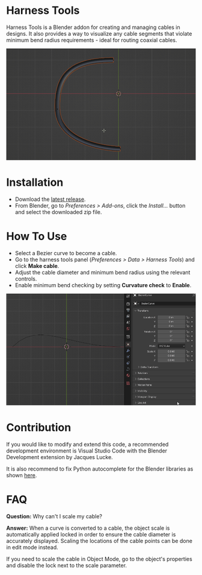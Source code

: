 # Harness Tools
Harness Tools is a Blender addon for creating and managing cables in designs. It also provides a way to visualize any cable segments that violate minimum bend radius requirements - ideal for routing coaxial cables.

![](docs/MinCurvatureDemo.gif)

# Installation
 - Download the [latest release](releases/download/v0.1.0/HarnessTools_v0.1.0.zip).
 - From Blender, go to *Preferences > Add-ons*, click the *Install...* button and select the downloaded zip file.

# How To Use
 - Select a Bezier curve to become a cable.
 - Go to the harness tools panel (*Preferences > Data > Harness Tools*) and click **Make cable**.
 - Adjust the cable diameter and minimum bend radius using the relevant controls.
 - Enable minimum bend checking by setting **Curvature check** to **Enable**.

![](docs/HowToUse.gif)

# Contribution
If you would like to modify and extend this code, a recommended development environment is Visual Studio Code with the Blender Development extension by Jacques Lucke.

It is also recommend to fix Python autocomplete for the Blender libraries as shown [here](https://b3d.interplanety.org/en/another-way-to-add-code-autocomplete-when-developing-blender-add-ons-in-visual-studio-code/).

# FAQ
**Question:** Why can't I scale my cable?

**Answer:** When a curve is converted to a cable, the object scale is automatically applied locked in order to ensure the cable diameter is accurately displayed. Scaling the locations of the cable points can be done in edit mode instead.

If you need to scale the cable in Object Mode, go to the object's properties and disable the lock next to the scale parameter.